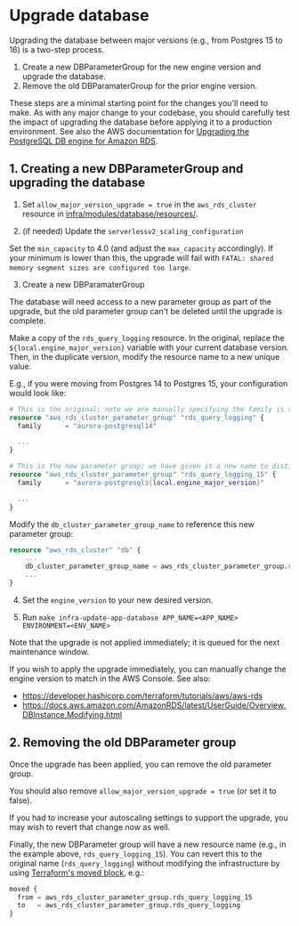 # Upgrade database

Upgrading the database between major versions (e.g., from Postgres 15 to 16) is a two-step process.

1. Create a new DBParameterGroup for the new engine version and upgrade the database.
2. Remove the old DBParamaterGroup for the prior engine version.

These steps are a minimal starting point for the changes you'll need to make. As with any major change to your codebase, you should carefully test the impact of upgrading the database before applying it to a production environment. See also the AWS documentation for [Upgrading the PostgreSQL DB engine for Amazon RDS](https://docs.aws.amazon.com/AmazonRDS/latest/UserGuide/USER_UpgradeDBInstance.PostgreSQL.html#USER_UpgradeDBInstance.PostgreSQL.MajorVersion.Process).

## 1. Creating a new DBParameterGroup and upgrading the database

1. Set `allow_major_version_upgrade = true` in the `aws_rds_cluster` resource in [infra/modules/database/resources/](../../infra/modules/database/resources/).

2. (if needed) Update the `serverlessv2_scaling_configuration`

Set the `min_capacity` to 4.0 (and adjust the `max_capacity` accordingly).
If your minimum is lower than this, the upgrade will fail with `FATAL: shared memory segment sizes are configured too large`.

3. Create a new DBParamaterGroup

The database will need access to a new parameter group as part of the upgrade, but the old parameter group can't be deleted until the upgrade is complete.

Make a copy of the `rds_query_logging` resource.
In the original, replace the `${local.engine_major_version}` variable with your current database version.
Then, in the duplicate version, modify the resource name to a new unique value.

E.g., if you were moving from Postgres 14 to Postgres 15, your configuration would look like:

```terraform
# This is the original; note we are manually specifying the family is v14 since after the changes are applied the new engine major version will be 15.
resource "aws_rds_cluster_parameter_group" "rds_query_logging" {
  family      = "aurora-postgresql14"

  ...
}

# This is the new parameter group; we have given it a new name to distinguish it.
resource "aws_rds_cluster_parameter_group" "rds_query_logging_15" {
  family      = "aurora-postgresql${local.engine_major_version}"

  ...
}
```

Modify the `db_cluster_parameter_group_name` to reference this new parameter group:

```terraform
resource "aws_rds_cluster" "db" {
    ...
    db_cluster_parameter_group_name = aws_rds_cluster_parameter_group.rds_query_logging_15.name
    ...
}
```

4. Set the `engine_version` to your new desired version.

5. Run `make infra-update-app-database APP_NAME=<APP_NAME> ENVIRONMENT=<ENV_NAME>`

Note that the upgrade is not applied immediately; it is queued for the next maintenance window.

If you wish to apply the upgrade immediately, you can manually change the engine version to match in the AWS Console. See also:

 - https://developer.hashicorp.com/terraform/tutorials/aws/aws-rds
 - https://docs.aws.amazon.com/AmazonRDS/latest/UserGuide/Overview.DBInstance.Modifying.html


## 2. Removing the old DBParameter group

Once the upgrade has been applied, you can remove the old parameter group.

You should also remove `allow_major_version_upgrade = true` (or set it to false).

If you had to increase your autoscaling settings to support the upgrade, you may wish to revert that change now as well.

Finally, the new DBParameter group will have a new resource name (e.g., in the example above, `rds_query_logging_15`). You can revert this to the original name (`rds_query_logging`) without modifying the infrastructure by using [Terraform's moved block](https://developer.hashicorp.com/terraform/cli/state/move), e.g.:

```terraform
moved {
  from = aws_rds_cluster_parameter_group.rds_query_logging_15
  to   = aws_rds_cluster_parameter_group.rds_query_logging
}
```
